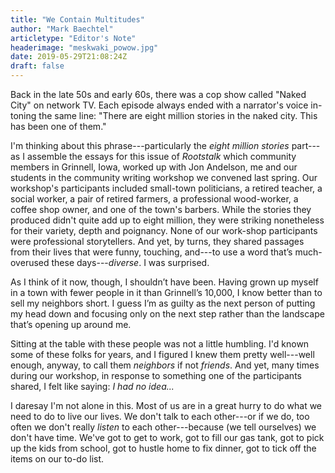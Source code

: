 ```yaml
---
title: "We Contain Multitudes"
author: "Mark Baechtel"
articletype: "Editor's Note"
headerimage: "meskwaki_powow.jpg"
date: 2019-05-29T21:08:24Z
draft: false
---
```


Back  in  the  late  50s  and  early  60s,  there  was  a  cop show called "Naked City" on network TV. Each  episode  always  ended  with  a  narrator's  voice  in-toning the same line: "There are eight million stories in the naked city. This has been one of them."

I'm  thinking  about  this  phrase---particularly  the  *eight  million  stories* part---as  I  assemble  the  essays  for  this  issue  of  *Rootstalk* which  community  members  in  Grinnell, Iowa, worked up with Jon Andelson, me and our  students  in  the  community  writing  workshop  we  convened  last  spring.  Our  workshop's  participants  included small-town politicians, a retired teacher, a social worker, a pair of retired farmers, a professional wood-worker, a coffee shop owner, and one of the town's barbers.  While  the  stories  they  produced  didn't  quite  add  up  to  eight  million,  they  were  striking  nonetheless  for  their variety, depth and poignancy. None of our work-shop  participants  were  professional  storytellers.  And  yet,  by  turns,  they  shared  passages  from  their  lives  that  were  funny,  touching,  and---to  use  a  word  that’s  much-overused these days---*diverse*. I was surprised.

As I think of it now, though, I shouldn’t have been. Having grown up myself in a town with fewer people in it than Grinnell’s 10,000, I know better than to sell my neighbors short. I guess I’m as guilty as the next person of putting my head down and focusing only on the next step rather than the landscape that’s opening up around me.

Sitting at the table with these people was not a little humbling. I'd  known some of these folks for years, and I  figured  I  knew  them  pretty  well---well  enough,  anyway, to call them *neighbors* if not *friends*. And yet, many times  during  our  workshop,  in  response  to  something  one  of  the  participants  shared,  I  felt  like  saying:  *I  had  no idea...*

I daresay I'm not alone in this. Most of us are in a great hurry to do what we need to do to live our lives. We don't talk to each other---or if we do, too often we don't really *listen* to each other---because  (we  tell  ourselves) we don't have time. We've got to get to work, got to fill our gas tank, got to pick up the kids from school, got to hustle home to fix dinner, got to tick off the items on our to-do list.
